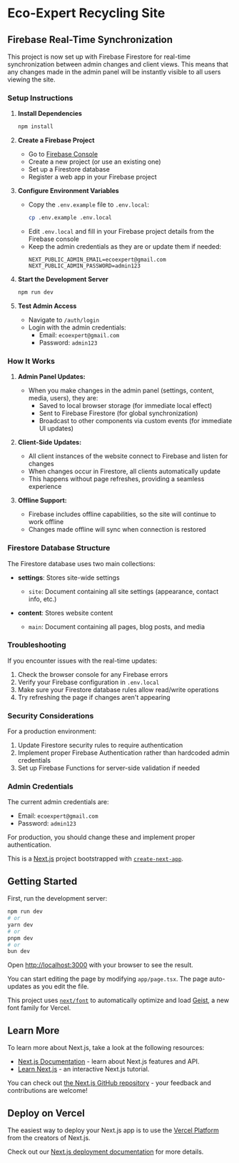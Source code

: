# Eco-Expert Recycling Site

## Firebase Real-Time Synchronization

This project is now set up with Firebase Firestore for real-time synchronization between admin changes and client views. This means that any changes made in the admin panel will be instantly visible to all users viewing the site.

### Setup Instructions

1. **Install Dependencies**

   ```bash
   npm install
   ```

2. **Create a Firebase Project**

   - Go to [Firebase Console](https://console.firebase.google.com/)
   - Create a new project (or use an existing one)
   - Set up a Firestore database
   - Register a web app in your Firebase project

3. **Configure Environment Variables**

   - Copy the `.env.example` file to `.env.local`:
     ```bash
     cp .env.example .env.local
     ```
   - Edit `.env.local` and fill in your Firebase project details from the Firebase console
   - Keep the admin credentials as they are or update them if needed:
     ```
     NEXT_PUBLIC_ADMIN_EMAIL=ecoexpert@gmail.com
     NEXT_PUBLIC_ADMIN_PASSWORD=admin123
     ```

4. **Start the Development Server**
   ```bash
   npm run dev
   ```
5. **Test Admin Access**
   - Navigate to `/auth/login`
   - Login with the admin credentials:
     - Email: `ecoexpert@gmail.com`
     - Password: `admin123`

### How It Works

1. **Admin Panel Updates:**

   - When you make changes in the admin panel (settings, content, media, users), they are:
     - Saved to local browser storage (for immediate local effect)
     - Sent to Firebase Firestore (for global synchronization)
     - Broadcast to other components via custom events (for immediate UI updates)

2. **Client-Side Updates:**

   - All client instances of the website connect to Firebase and listen for changes
   - When changes occur in Firestore, all clients automatically update
   - This happens without page refreshes, providing a seamless experience

3. **Offline Support:**
   - Firebase includes offline capabilities, so the site will continue to work offline
   - Changes made offline will sync when connection is restored

### Firestore Database Structure

The Firestore database uses two main collections:

- **settings**: Stores site-wide settings

  - `site`: Document containing all site settings (appearance, contact info, etc.)

- **content**: Stores website content
  - `main`: Document containing all pages, blog posts, and media

### Troubleshooting

If you encounter issues with the real-time updates:

1. Check the browser console for any Firebase errors
2. Verify your Firebase configuration in `.env.local`
3. Make sure your Firestore database rules allow read/write operations
4. Try refreshing the page if changes aren't appearing

### Security Considerations

For a production environment:

1. Update Firestore security rules to require authentication
2. Implement proper Firebase Authentication rather than hardcoded admin credentials
3. Set up Firebase Functions for server-side validation if needed

### Admin Credentials

The current admin credentials are:

- Email: `ecoexpert@gmail.com`
- Password: `admin123`

For production, you should change these and implement proper authentication.

This is a [Next.js](https://nextjs.org) project bootstrapped with [`create-next-app`](https://nextjs.org/docs/app/api-reference/cli/create-next-app).

## Getting Started

First, run the development server:

```bash
npm run dev
# or
yarn dev
# or
pnpm dev
# or
bun dev
```

Open [http://localhost:3000](http://localhost:3000) with your browser to see the result.

You can start editing the page by modifying `app/page.tsx`. The page auto-updates as you edit the file.

This project uses [`next/font`](https://nextjs.org/docs/app/building-your-application/optimizing/fonts) to automatically optimize and load [Geist](https://vercel.com/font), a new font family for Vercel.

## Learn More

To learn more about Next.js, take a look at the following resources:

- [Next.js Documentation](https://nextjs.org/docs) - learn about Next.js features and API.
- [Learn Next.js](https://nextjs.org/learn) - an interactive Next.js tutorial.

You can check out [the Next.js GitHub repository](https://github.com/vercel/next.js) - your feedback and contributions are welcome!

## Deploy on Vercel

The easiest way to deploy your Next.js app is to use the [Vercel Platform](https://vercel.com/new?utm_medium=default-template&filter=next.js&utm_source=create-next-app&utm_campaign=create-next-app-readme) from the creators of Next.js.

Check out our [Next.js deployment documentation](https://nextjs.org/docs/app/building-your-application/deploying) for more details.

